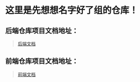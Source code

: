 # 这里是先想想名字好了组的仓库！

## 后端仓库项目文档地址：
> [后端文档](/backend/README.md)

## 前端仓库项目文档地址：
> [前端文档](/frontend/README.md)
